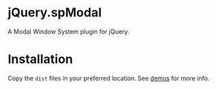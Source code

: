 # jQuery.spModal

A Modal Window System plugin for jQuery.

# Installation
Copy the `dist` files in your preferred location. See [demos](jquery.modal/tree/master/dist) for more info.
